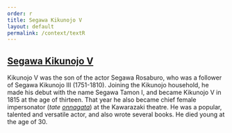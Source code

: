 ```yaml
---
order: r
title: Segawa Kikunojo V
layout: default
permalink: /context/textR
---
```

## [Segawa Kikunojo V](/exhibition/group-7)

Kikunojo V was the son of the actor Segawa Rosaburo, who was a follower of Segawa Kikunojo III (1751-1810). Joining the Kikunojo household, he made his debut with the name Segawa Tamon I, and became Kikunojo V in 1815 at the age of thirteen. That year he also became chief female impersonator (_tate [onnagata](/context/textH)_) at the Kawarazaki theatre. He was a popular, talented and versatile actor, and also wrote several books. He died young at the age of 30.
